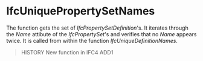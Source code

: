 # IfcUniquePropertySetNames

The function gets the set of _IfcPropertySetDefinition_'s. It iterates through the _Name_ attibute of the _IfcPropertySet_'s
and verifies that no _Name_ appears twice. It is called from within the function _IfcUniqueDefinitionNames_.
> HISTORY  New function in IFC4 ADD1
